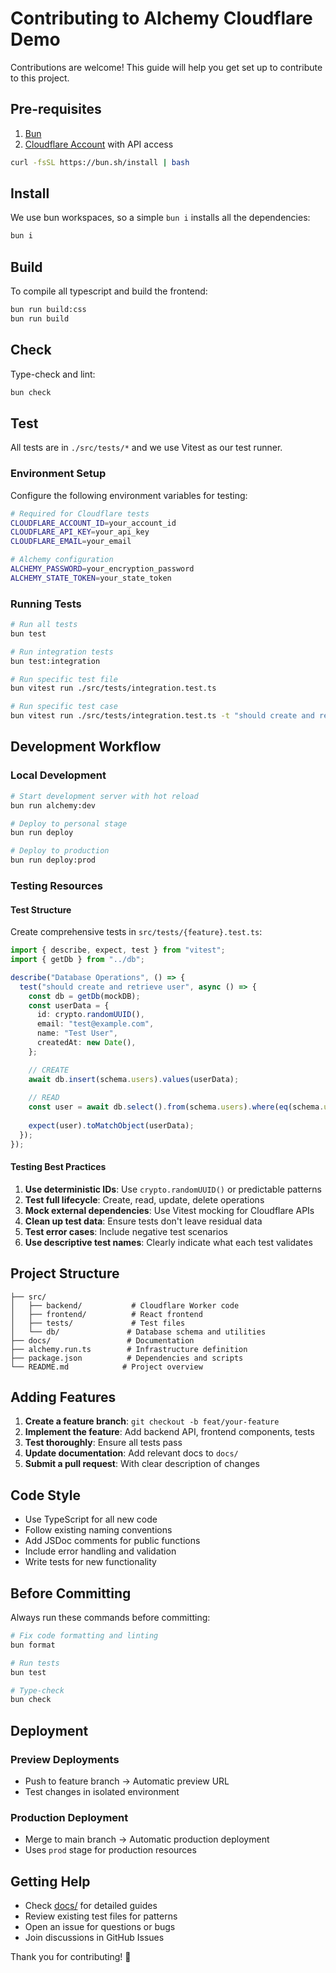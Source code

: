 # Contributing to Alchemy Cloudflare Demo

Contributions are welcome! This guide will help you get set up to contribute to this project.

## Pre-requisites
1. [Bun](https://bun.sh)
2. [Cloudflare Account](https://cloudflare.com) with API access

```sh
curl -fsSL https://bun.sh/install | bash
```

## Install
We use bun workspaces, so a simple `bun i` installs all the dependencies:

```sh
bun i
```

## Build
To compile all typescript and build the frontend:

```sh
bun run build:css
bun run build
```

## Check
Type-check and lint:

```sh
bun check
```

## Test
All tests are in `./src/tests/*` and we use Vitest as our test runner.

### Environment Setup
Configure the following environment variables for testing:

```bash
# Required for Cloudflare tests
CLOUDFLARE_ACCOUNT_ID=your_account_id
CLOUDFLARE_API_KEY=your_api_key
CLOUDFLARE_EMAIL=your_email

# Alchemy configuration
ALCHEMY_PASSWORD=your_encryption_password
ALCHEMY_STATE_TOKEN=your_state_token
```

### Running Tests

```sh
# Run all tests
bun test

# Run integration tests
bun test:integration

# Run specific test file
bun vitest run ./src/tests/integration.test.ts

# Run specific test case
bun vitest run ./src/tests/integration.test.ts -t "should create and retrieve user"
```

## Development Workflow

### Local Development
```sh
# Start development server with hot reload
bun run alchemy:dev

# Deploy to personal stage
bun run deploy

# Deploy to production
bun run deploy:prod
```

### Testing Resources

#### Test Structure

Create comprehensive tests in `src/tests/{feature}.test.ts`:

```typescript
import { describe, expect, test } from "vitest";
import { getDb } from "../db";

describe("Database Operations", () => {
  test("should create and retrieve user", async () => {
    const db = getDb(mockDB);
    const userData = {
      id: crypto.randomUUID(),
      email: "test@example.com",
      name: "Test User",
      createdAt: new Date(),
    };

    // CREATE
    await db.insert(schema.users).values(userData);
    
    // READ
    const user = await db.select().from(schema.users).where(eq(schema.users.id, userData.id)).get();
    
    expect(user).toMatchObject(userData);
  });
});
```

#### Testing Best Practices

1. **Use deterministic IDs**: Use `crypto.randomUUID()` or predictable patterns
2. **Test full lifecycle**: Create, read, update, delete operations
3. **Mock external dependencies**: Use Vitest mocking for Cloudflare APIs
4. **Clean up test data**: Ensure tests don't leave residual data
5. **Test error cases**: Include negative test scenarios
6. **Use descriptive test names**: Clearly indicate what each test validates

## Project Structure

```
├── src/
│   ├── backend/           # Cloudflare Worker code
│   ├── frontend/          # React frontend
│   ├── tests/             # Test files
│   └── db/               # Database schema and utilities
├── docs/                 # Documentation
├── alchemy.run.ts        # Infrastructure definition
├── package.json          # Dependencies and scripts
└── README.md            # Project overview
```

## Adding Features

1. **Create a feature branch**: `git checkout -b feat/your-feature`
2. **Implement the feature**: Add backend API, frontend components, tests
3. **Test thoroughly**: Ensure all tests pass
4. **Update documentation**: Add relevant docs to `docs/`
5. **Submit a pull request**: With clear description of changes

## Code Style

- Use TypeScript for all new code
- Follow existing naming conventions
- Add JSDoc comments for public functions
- Include error handling and validation
- Write tests for new functionality

## Before Committing

Always run these commands before committing:

```sh
# Fix code formatting and linting
bun format

# Run tests
bun test

# Type-check
bun check
```

## Deployment

### Preview Deployments
- Push to feature branch → Automatic preview URL
- Test changes in isolated environment

### Production Deployment
- Merge to main branch → Automatic production deployment
- Uses `prod` stage for production resources

## Getting Help

- Check [docs/](./docs/) for detailed guides
- Review existing test files for patterns
- Open an issue for questions or bugs
- Join discussions in GitHub Issues

Thank you for contributing! 🚀
